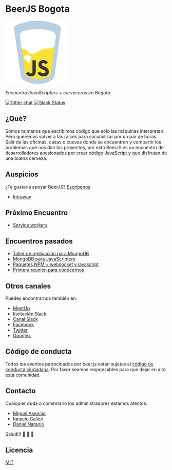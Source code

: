 # BeerJS Bogota

![BeerJS](https://raw.githubusercontent.com/beerjs/bogota/master/assets/beerjs.png)

*Encuentro JavaScripters + cerveceros en Bogotá*

[![Gitter chat][gitter-image]][gitter-url]
[![Slack Status][slack-image]][slack-url]

## ¿Qué?

Somos humanos que escribimos código que sólo las máquinas interpretan. Pero queremos volver a las raíces para sociabilizar por un par de horas. Salir de las oficinas, casas o cuevas donde se encuentren y compartir los problemas que nos dan los proyectos, por esto BeerJS es un encuentro de desarrolladores apasionados por crear código JavaScript y que disfrutan de una buena cerveza.

## Auspicios

¿Te gustaría apoyar BeerJS? [Escríbenos](mailto:beerjsbog@gmail.com)

  - [Intraway](https://www.dropbox.com/s/nnu4vlkekp19tme/Intraway%20Cable%204.4%20ENG%20-%20reference.pdf?dl=0)

## Próximo Encuentro

  - [Service workers](meetings/Service_workers.md)

## Encuentros pasados
  - [Taller de replicación para MongoDB](meetings/Replica.md)
  - [MongoDB para JavaScripters](meetings/Mongo.md)
  - [Paquetes NPM + websocket y javascript](meetings/NPM_websockets.md)
  - [Primera reunión para conocernos](meetings/Primera_reunion.md)

## Otros canales

Puedes encontrarnos también en:

  - [MeetUp](http://www.meetup.com/Beer-JS-Bogota/)
  - [Invitación Slack](https://beerjsbog.herokuapp.com/)
  - [Canal Slack](https://beerjsbog.slack.com/)
  - [Facebook](https://www.facebook.com/beerjsbog/)
  - [Twitter](https://twitter.com/BeerjsBogota)
  - [Google+](https://plus.google.com/communities/106847662527804710459)

## Código de conducta

Todos los eventos patrocinados por beer.js están sujetas al [código de conducta ciudadana](http://es.confcodeofconduct.com/). Por favor seamos responsables para que dejar en alto esta comunidad.

## Contacto

Cualquier duda o comentario los administradores estamos atentos:

  - [Miguel Asencio](http://www.github.com/maasencioh)
  - [Ignacio Galieri](https://github.com/irgalieri)
  - [Daniel Naranjo](https://github.com/Bound3R)

Salud!!! :beers: :beers: :beers:

## Licencia

[MIT](./assets/LICENSE)

[gitter-image]: https://img.shields.io/gitter/room/nwjs/nw.js.svg
[gitter-url]: https://gitter.im/beerjs/bogota
[slack-image]: https://beerjsbog.herokuapp.com/badge.svg
[slack-url]: https://beerjsbog.herokuapp.com/

